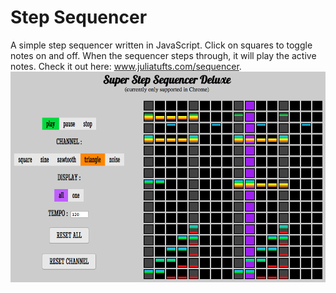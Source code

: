 Step Sequencer
==============

A simple step sequencer written in JavaScript. Click on squares to toggle notes on and off. When the sequencer steps through, it will play the active notes. Check it out here: www.juliatufts.com/sequencer.
![](screenshot.png)
